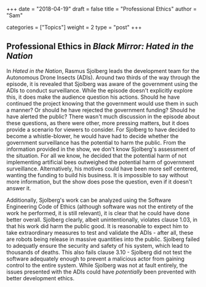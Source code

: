 +++ date = "2018-04-19" draft = false title = "Professional Ethics" author = "Sam"

categories = ["Topics"] weight = 2 type = "post" +++

Professional Ethics in *Black Mirror: Hated in the Nation*
----------------------------------------------------------
In *Hated in the Nation*, Rasmus Sjolberg leads the development team for the Autonomous Drone Insects (ADIs). 
Around two thirds of the way through the episode, it is revealed that Sjolberg was aware of the government using the ADIs to conduct surveillance. 
While the episode doesn't explicitly explore this, it does make the audience question his actions. 
Should he have continued the project knowing that the government would use them in such a manner? 
Or should he have rejected the government funding? 
Should he have alerted the public?
There wasn't much discussion in the episode about these questions, as there were other, more pressing matters, but it does provide a scenario for viewers to consider.
For Sjolberg to have decided to become a whistle-blower, he would have had to decide whether the government surveillance has the potential to harm the public.
From the information provided in the show, we don't know Sjolberg's assessment of the situation. For all we know, he decided that the potential harm of not implementing artificial bees outweighed the potential harm of government surveillance.
Alternatively, his motives could have been more self centered, wanting the funding to build his business. It is impossible to say without more information, but the show does pose the question, even if it doesn't answer it.

Additionally, Sjolberg's work can be analyzed using the Software Engineering Code of Ethics (although software was not the entirety of the work he performed, it is still relevant), it is clear that he could have done better overall.
Sjolberg clearly, albeit unintentionally, violates clause 1.03, in that his work did harm the public good. It is reasonable to expect him to take extraordinary measures to test and validate the ADIs - after all, these are robots being release in massive quantities into the public. Sjolberg failed to adequatly ensure the security and safety of his system, which lead to thousands of deaths.
This also fails clause 3.10 - Sjolberg did not test the software adequately enough to prevent a malicious actor from gaining control to the entire system.
While Sjolberg was not at fault entirely, the issues presented with the ADIs could have *potentially* been prevented with better development ethics.
